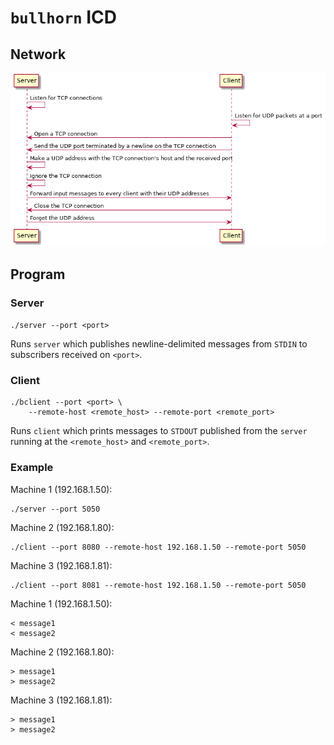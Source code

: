 # `bullhorn` ICD

## Network

![Sequence Diagram](sequence.png)

## Program

### Server

`./server --port <port>`

Runs `server` which publishes newline-delimited messages from `STDIN` to
subscribers received on `<port>`.

### Client

```
./bclient --port <port> \
    --remote-host <remote_host> --remote-port <remote_port>
```

Runs `client` which prints messages to `STDOUT` published from the `server`
running at the `<remote_host>` and `<remote_port>`.

### Example

Machine 1 (192.168.1.50):

```
./server --port 5050
```

Machine 2 (192.168.1.80):

```
./client --port 8080 --remote-host 192.168.1.50 --remote-port 5050
```

Machine 3 (192.168.1.81):

```
./client --port 8081 --remote-host 192.168.1.50 --remote-port 5050
```

Machine 1 (192.168.1.50):

```
< message1
< message2
```

Machine 2 (192.168.1.80):

```
> message1
> message2
```

Machine 3 (192.168.1.81):

```
> message1
> message2
```
